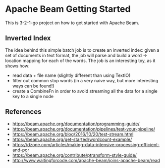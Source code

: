 # Apache Beam Getting Started

This is 3-2-1-go project on how to get started with Apache Beam.

## Inverted Index

The idea behind this simple batch job is to create an inverted index: given a set of documents in text format, the job will parse and build a word -> location mapping for each of the words.
The job is an interesting toy, as it shows how:
- read data + file name (slightly different than using TextIO)
- filter out common stop words (in a very naive way, but more interesting ways can be found!)
- create a CombineFn in order to avoid streaming all the data for a single key to a single node

## References

- https://beam.apache.org/documentation/programming-guide/
- https://beam.apache.org/documentation/pipelines/test-your-pipeline/
- https://beam.apache.org/blog/2016/10/20/test-stream.html
- https://beam.apache.org/get-started/wordcount-example/
- https://dzone.com/articles/making-data-intensive-processing-efficient-and-por
- https://beam.apache.org/contribute/ptransform-style-guide/
- http://www.waitingforcode.com/apache-beam/joins-apache-beam/read

